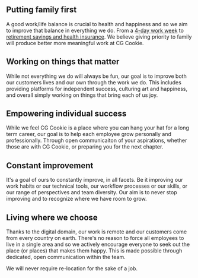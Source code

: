 
## Putting family first
A good work/life balance is crucial to health and happiness and so we aim to improve that balance in everything we do. From a [4-day work week](https://github.com/CGCookie/handbook/blob/master/how-we-work.md#4-day-work-week) to [retirement savings and health insurance](https://github.com/CGCookie/handbook/blob/master/benefits.md#employee-benefits). We believe giving priority to family will produce better more meaningful work at CG Cookie. 

## Working on things that matter
While not everything we do will always be fun, our goal is to improve both our customers lives and our own through the work we do. This includes providing platforms for independent success, culturing art and happiness, and overall simply working on things that bring each of us joy.

## Empowering individual success
While we feel CG Cookie is a place where you can hang your hat for a long term career, our goal is to help each employee grow personally and professionally. Through open communicaiton of your aspirations, whether those are with CG Cookie, or preparing you for the next chapter.

## Constant improvement
It's a goal of ours to constantly improve, in all facets. Be it improving our work habits or our technical tools, our workflow processes or our skills, or our range of perspectives and team diversity. Our aim is to never stop improving and to recognize where we have room to grow.

## Living where we choose
Thanks to the digital domain, our work is remote and our customers come from every country on earth. There's no reason to force all employees to live in a single area and so we actively encourage everyone to seek out the place (or places) that makes them happy. This is made possible through dedicated, open communication within the team. 

We will never require re-location for the sake of a job.
